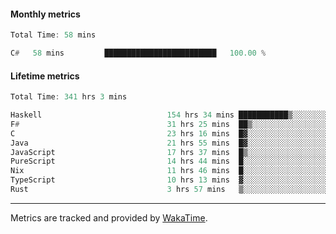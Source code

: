 #### Monthly metrics
<!--START_SECTION:wakamonthly-->

```asm
Total Time: 58 mins

C#   58 mins         █████████████████████████   100.00 %
```

<!--END_SECTION:wakamonthly-->
#### Lifetime metrics
<!--START_SECTION:wakalifetime-->

```asm
Total Time: 341 hrs 3 mins

Haskell                            154 hrs 34 mins ███████████▒░░░░░░░░░░░░░   45.17 %
F#                                 31 hrs 25 mins  ██▒░░░░░░░░░░░░░░░░░░░░░░   09.18 %
C                                  23 hrs 16 mins  █▓░░░░░░░░░░░░░░░░░░░░░░░   06.80 %
Java                               21 hrs 55 mins  █▓░░░░░░░░░░░░░░░░░░░░░░░   06.41 %
JavaScript                         17 hrs 37 mins  █▒░░░░░░░░░░░░░░░░░░░░░░░   05.15 %
PureScript                         14 hrs 44 mins  █░░░░░░░░░░░░░░░░░░░░░░░░   04.31 %
Nix                                11 hrs 46 mins  █░░░░░░░░░░░░░░░░░░░░░░░░   03.44 %
TypeScript                         10 hrs 13 mins  ▓░░░░░░░░░░░░░░░░░░░░░░░░   02.99 %
Rust                               3 hrs 57 mins   ▒░░░░░░░░░░░░░░░░░░░░░░░░   01.16 %
```

<!--END_SECTION:wakalifetime-->

---

Metrics are tracked and provided by [WakaTime](https://github.com/athul/waka-readme).
